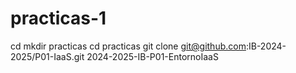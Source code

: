 # practicas-1
cd
mkdir practicas
cd practicas
git clone git@github.com:IB-2024-2025/P01-IaaS.git 2024-2025-IB-P01-EntornoIaaS
